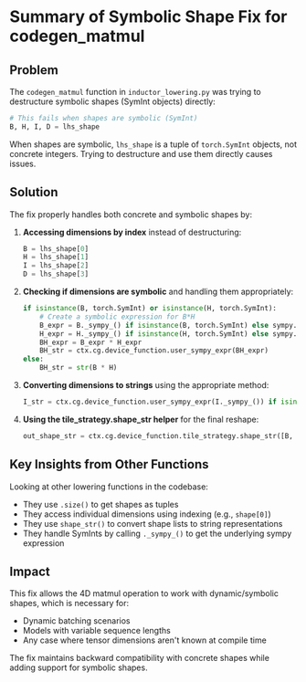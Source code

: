 # Summary of Symbolic Shape Fix for codegen_matmul

## Problem
The `codegen_matmul` function in `inductor_lowering.py` was trying to destructure symbolic shapes (SymInt objects) directly:

```python
# This fails when shapes are symbolic (SymInt)
B, H, I, D = lhs_shape
```

When shapes are symbolic, `lhs_shape` is a tuple of `torch.SymInt` objects, not concrete integers. Trying to destructure and use them directly causes issues.

## Solution
The fix properly handles both concrete and symbolic shapes by:

1. **Accessing dimensions by index** instead of destructuring:
   ```python
   B = lhs_shape[0]
   H = lhs_shape[1]
   I = lhs_shape[2]
   D = lhs_shape[3]
   ```

2. **Checking if dimensions are symbolic** and handling them appropriately:
   ```python
   if isinstance(B, torch.SymInt) or isinstance(H, torch.SymInt):
       # Create a symbolic expression for B*H
       B_expr = B._sympy_() if isinstance(B, torch.SymInt) else sympy.sympify(B)
       H_expr = H._sympy_() if isinstance(H, torch.SymInt) else sympy.sympify(H)
       BH_expr = B_expr * H_expr
       BH_str = ctx.cg.device_function.user_sympy_expr(BH_expr)
   else:
       BH_str = str(B * H)
   ```

3. **Converting dimensions to strings** using the appropriate method:
   ```python
   I_str = ctx.cg.device_function.user_sympy_expr(I._sympy_()) if isinstance(I, torch.SymInt) else str(I)
   ```

4. **Using the tile_strategy.shape_str helper** for the final reshape:
   ```python
   out_shape_str = ctx.cg.device_function.tile_strategy.shape_str([B, H, I, J])
   ```

## Key Insights from Other Functions

Looking at other lowering functions in the codebase:
- They use `.size()` to get shapes as tuples
- They access individual dimensions using indexing (e.g., `shape[0]`)
- They use `shape_str()` to convert shape lists to string representations
- They handle SymInts by calling `._sympy_()` to get the underlying sympy expression

## Impact

This fix allows the 4D matmul operation to work with dynamic/symbolic shapes, which is necessary for:
- Dynamic batching scenarios
- Models with variable sequence lengths
- Any case where tensor dimensions aren't known at compile time

The fix maintains backward compatibility with concrete shapes while adding support for symbolic shapes.